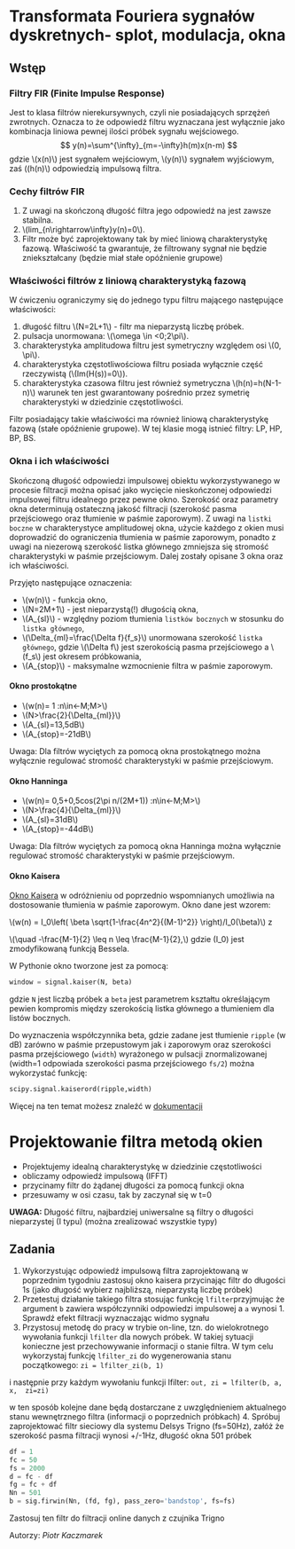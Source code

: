 <!-- for math equations - MathJax -->
<script src='https://cdnjs.cloudflare.com/ajax/libs/mathjax/2.7.4/MathJax.js?config=default'></script>
# Transformata Fouriera sygnałów dyskretnych- splot, modulacja, okna

## Wstęp

### Filtry FIR (Finite Impulse Response)
Jest to klasa filtrów nierekursywnych, czyli nie posiadających sprzężeń zwrotnych. Oznacza to że odpowiedź filtru wyznaczana jest wyłącznie jako kombinacja liniowa pewnej ilości próbek sygnału wejściowego.
$$
y(n)=\sum^{\infty}_{m=-\infty}h(m)x(n-m)
$$
gdzie \\(x(n)\\) jest sygnałem wejściowym, \\(y(n)\\) sygnałem wyjściowym, zaś \((h(n)\\) odpowiedzią impulsową filtra.

### Cechy filtrów FIR

1. Z uwagi na skończoną długość filtra jego odpowiedź na jest zawsze stabilna.
2. \\(lim_{n\rightarrow\infty}y(n)=0\\).
3. Filtr może być zaprojektowany tak by mieć liniową charakterystykę fazową. Właściwość ta gwarantuje, że filtrowany sygnał nie będzie zniekształcany (będzie miał stałe opóźnienie grupowe)

### Właściwości filtrów z liniową charakterystyką fazową
W ćwiczeniu ograniczymy się do jednego typu filtru mającego następujące właściwości:

1. długość filtru \\(N=2L+1\\) - filtr ma nieparzystą liczbę próbek.
2. pulsacja unormowana: \\(\omega \in <0;2\pi\\).
3. charakterystyka amplitudowa filtru jest symetryczny względem osi \\(0, \pi\\).
4. charakterystyka częstotliwościowa filtru posiada wyłącznie część rzeczywistą (\\(Im(H(s))=0\\)).
5. charakterystyka czasowa filtru jest również symetryczna \\(h(n)=h(N-1-n)\\) warunek ten jest gwarantowany pośrednio przez symetrię charakterystyki w dziedzinie częstotliwości.

Filtr posiadający takie właściwości ma również liniową charakterystykę fazową (stałe opóźnienie grupowe). W tej klasie mogą istnieć filtry: LP, HP, BP, BS.

### Okna i ich właściwości
Skończoną długość odpowiedzi impulsowej obiektu wykorzystywanego w procesie filtracji można opisać jako wycięcie nieskończonej odpowiedzi impulsowej filtru idealnego przez pewne okno.
Szerokość oraz parametry okna determinują ostateczną jakość filtracji (szerokość pasma przejściowego oraz tłumienie w paśmie zaporowym).
Z uwagi na ``listki boczne`` w charakterystyce amplitudowej okna, użycie każdego z okien musi doprowadzić do ograniczenia tłumienia w paśmie zaporowym, ponadto z uwagi na niezerową szerokość listka głównego zmniejsza się stromość charakterystyki w paśmie przejściowym.
Dalej zostały opisane 3 okna oraz ich właściwości. 

Przyjęto następujące oznaczenia:

 - \\(w(n)\\) - funkcja okno,
 - \\(N=2M+1\\) - jest nieparzystą(!) długością okna,
- \\(A_{sl}\\) - względny poziom tłumienia ``listków bocznych`` w stosunku do ``listka głównego``,
- \\(\Delta_{ml}=\frac{\Delta f}{f_s}\\) unormowana szerokość ``listka głównego``, gdzie \\(\Delta f\\) jest szerokością pasma przejściowego a \\(f_s\\) jest okresem próbkowania,
- \\(A_{stop}\\) - maksymalne wzmocnienie filtra w paśmie zaporowym.

#### Okno prostokątne

- \\(w(n)= 1 :n\in<-M;M>\\)
- \\(N>\frac{2}{\Delta_{ml}}\\)
- \\(A_{sl}=13,5dB\\)
- \\(A_{stop}=-21dB\\)

Uwaga: Dla filtrów wyciętych za pomocą okna prostokątnego można wyłącznie regulować stromość charakterystyki w paśmie przejściowym.

#### Okno Hanninga
- \\(w(n)= 0,5+0,5cos(2\pi n/(2M+1)) :n\in<-M;M>\\) 
- \\(N>\frac{4}{\Delta_{ml}}\\)
- \\(A_{sl}=31dB\\)
- \\(A_{stop}=-44dB\\)

Uwaga: Dla filtrów wyciętych za pomocą okna Hanninga można wyłącznie regulować stromość charakterystyki w paśmie przejściowym.

#### Okno Kaisera
[Okno Kaisera](https://en.wikipedia.org/wiki/Kaiser_window) w odróżnieniu od poprzednio wspomnianych umożliwia na dostosowanie tłumienia w paśmie zaporowym.
Okno dane jest wzorem:

\\(w(n) = I_0\left( \beta \sqrt{1-\frac{4n^2}{(M-1)^2}} \right)/I_0(\beta)\\)
z

\\(\quad -\frac{M-1}{2} \leq n \leq \frac{M-1}{2},\\)
gdzie \(I_0\) jest zmodyfikowaną funkcją Bessela.

W Pythonie okno tworzone jest za pomocą:

``` python
window = signal.kaiser(N, beta)
```

gdzie `N` jest liczbą próbek a `beta` jest parametrem kształtu określającym pewien kompromis między szerokością listka głównego a tłumieniem dla listów bocznych.

Do wyznaczenia współczynnika beta, gdzie zadane jest tłumienie `ripple` (w dB) zarówno w paśmie przepustowym jak i zaporowym oraz szerokości pasma przejściowego (`width`) wyrażonego w pulsacji znormalizowanej (width=1 odpowiada szerokości pasma przejściowego `fs/2`) można wykorzystać funkcję:
``` python
scipy.signal.kaiserord(ripple,width)
```
Więcej na ten temat możesz znaleźć w [dokumentacji](https://docs.scipy.org/doc/scipy/reference/generated/scipy.signal.kaiserord.html)

# Projektowanie filtra metodą okien
- Projektujemy idealną charakterystykę w dziedzinie częstotliwości
- obliczamy odpowiedź impulsową (IFFT)
- przycinamy filtr do żądanej długości za pomocą funkcji okna
- przesuwamy w osi czasu, tak by zaczynał się w t=0

**UWAGA:** Długość filtru, najbardziej uniwersalne są filtry o długości nieparzystej (I typu) (można zrealizować wszystkie typy)


## Zadania
1. Wykorzystując odpowiedź impulsową filtra zaprojektowaną w poprzednim tygodniu zastosuj okno kaisera przycinając filtr do długości 1s (jako długość wybierz najbliższą, nieparzystą liczbę próbek)
2. Przetestuj działanie takiego filtra stosując funkcję `lfilter`przyjmując że argument `b` zawiera współczynniki odpowiedzi impulsowej a `a` wynosi 1. Sprawdź efekt filtracji wyznaczając widmo sygnału
3. Przystosuj metodę do pracy w trybie on-line, tzn. do wielokrotnego wywołania funkcji `lfilter` dla nowych próbek. W takiej sytuacji konieczne jest przechowywanie informacji o stanie filtra. W tym celu wykorzystaj funkcję `lfilter_zi` do wygenerowania stanu początkowego:
`zi = lfilter_zi(b, 1)`

i następnie przy każdym wywołaniu funkcji lfilter:
`out, zi = lfilter(b, a, x,  zi=zi)`

w ten sposób kolejne dane będą dostarczane z uwzględnieniem aktualnego stanu wewnętrznego filtra (informacji o poprzednich próbkach)
4. Spróbuj zaprojektować filtr sieciowy dla systemu Delsys Trigno (fs=50Hz), załóż że szerokość pasma filtracji wynosi +/-1Hz, długość okna 501 próbek
``` python
df = 1
fc = 50
fs = 2000
d = fc - df
fg = fc + df
Nn = 501
b = sig.firwin(Nn, (fd, fg), pass_zero='bandstop', fs=fs)
```
Zastosuj ten filtr do filtracji online danych z czujnika Trigno

Autorzy: *Piotr Kaczmarek*
